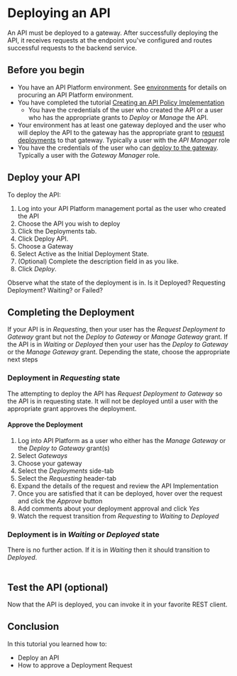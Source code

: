 # Deploying an API
An API must be deployed to a gateway.  After successfully deploying the API, it receives requests at the endpoint you've configured and routes successful requests to the backend service. 

## Before you begin
- You have an API Platform environment.  See [environments](../../../environments/README.md) for details on procuring an API Platform environment.
- You have completed the tutorial [Creating an API Policy Implementation](../../manage/create_api)
  - You have the credentials of the user who created the API or a user who has the appropriate grants to *Deploy* or *Manage* the API.
- Your environment has at least one gateway deployed and the user who will deploy the API to the gateway has the  appropriate grant to [request deployments](../../gateways/grants) to that gateway.  Typically a user with the *API Manager* role
- You have the credentials of the user who can [deploy to the gateway](../../gateways/grants).  Typically a user with the *Gateway Manager* role.
  
## Deploy your API
To deploy the API:
1. Log into your API Platform management portal as the user who created the API
1. Choose the API you wish to deploy
1. Click the Deployments tab.
1. Click Deploy API.
1. Choose a Gateway
1. Select Active as the Initial Deployment State.
1. (Optional) Complete the description field in as you like.
1. Click *Deploy*.

Observe what the state of the deployment is in.  Is it Deployed?  Requesting Deployment? Waiting? or Failed?

## Completing the Deployment
If your API is in *Requesting*, then your user has the *Request Deployment to Gateway* grant but not the *Deploy to Gateway* or *Manage Gateway* grant.  If the API is in *Waiting* or *Deployed* then your user has the *Deploy to Gateway* or the *Manage Gateway* grant.  Depending the state, choose the appropriate next steps

### Deployment in *Requesting* state
The attempting to deploy the API has *Request Deployment to Gateway* so the API is in requesting state.  It will not be deployed until a user with the appropriate grant approves the deployment.

#### Approve the Deployment
1. Log into API Platform as a user who either has the *Manage Gateway* or the *Deploy to Gateway* grant(s)
1. Select *Gateways*
1. Choose your gateway
1. Select the *Deployments* side-tab
1. Select the *Requesting* header-tab
1. Expand the details of the request and review the API Implementation
1. Once you are satisfied that it can be deployed, hover over the request and click the *Approve* button
1. Add comments about your deployment approval and click *Yes*
1. Watch the request transition from *Requesting* to *Waiting* to *Deployed*

### Deployment is in *Waiting* or *Deployed* state
There is no further action.  If it is in *Waiting* then it should transition to *Deployed*.  
 
## Test the API (optional)
Now that the API is deployed, you can invoke it in your favorite REST client.

## Conclusion
In this tutorial you learned how to:

- Deploy an API
- How to approve a Deployment Request

